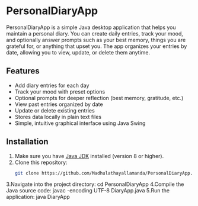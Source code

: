 # PersonalDiaryApp

PersonalDiaryApp is a simple Java desktop application that helps you maintain a personal diary. You can create daily entries, track your mood, and optionally answer prompts such as your best memory, things you are grateful for, or anything that upset you. The app organizes your entries by date, allowing you to view, update, or delete them anytime.

## Features

- Add diary entries for each day
- Track your mood with preset options
- Optional prompts for deeper reflection (best memory, gratitude, etc.)
- View past entries organized by date
- Update or delete existing entries
- Stores data locally in plain text files
- Simple, intuitive graphical interface using Java Swing

## Installation

1. Make sure you have [Java JDK](https://www.oracle.com/java/technologies/javase-downloads.html) installed (version 8 or higher).
2. Clone this repository:
   ```bash
   git clone https://github.com/Madhulathayallamanda/PersonalDiaryApp.git
3.Navigate into the project directory:
 cd PersonalDiaryApp
 4.Compile the Java source code:
  javac -encoding UTF-8 DiaryApp.java
5.Run the application:
 java DiaryApp


